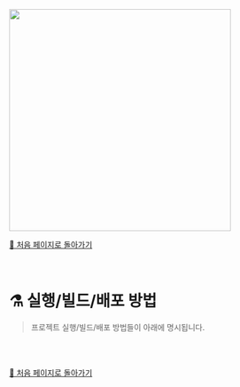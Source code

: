<img src="https://i.imgur.com/R2wksCG.png" width="400"/>



[🧲 처음 페이지로 돌아가기](https://github.com/AhaOfficial/nuxt-template)

<br/>

# ⚗️ 실행/빌드/배포 방법

> 프로젝트 실행/빌드/배포 방법들이 아래에 명시됩니다.

<br/>

<br/>

[🧲 처음 페이지로 돌아가기](https://github.com/AhaOfficial/nuxt-template)

